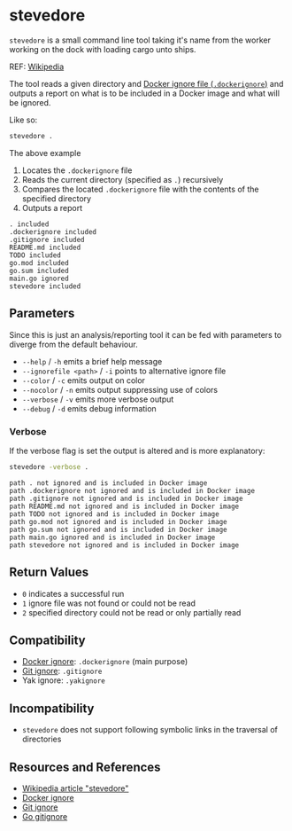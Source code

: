 # stevedore

`stevedore` is a small command line tool taking it's name from the worker working on the dock with loading cargo unto ships.

REF: [Wikipedia][WIKIPEDIA]

The tool reads a given directory and [Docker ignore file (`.dockerignore`)][DOCKERIGNORE] and outputs a report on what is to be included in a Docker image and what will be ignored.

Like so:

```bash
stevedore .
```

The above example

1. Locates the `.dockerignore` file
1. Reads the current directory (specified as `.`) recursively
1. Compares the located `.dockerignore` file with the contents of the specified directory
1. Outputs a report

```text
. included
.dockerignore included
.gitignore included
README.md included
TODO included
go.mod included
go.sum included
main.go ignored
stevedore included
```

## Parameters

Since this is just an analysis/reporting tool it can be fed with parameters to diverge from the default behaviour.

- `--help` / `-h` emits a brief help message
- `--ignorefile <path>` / `-i` points to alternative ignore file
- `--color` / `-c` emits output on color
- `--nocolor` / `-n` emits output suppressing use of colors
- `--verbose` / `-v` emits more verbose output
- `--debug` / `-d` emits debug information

### Verbose

If the verbose flag is set the output is altered and is more explanatory:

```bash
stevedore -verbose .
```

```text
path . not ignored and is included in Docker image
path .dockerignore not ignored and is included in Docker image
path .gitignore not ignored and is included in Docker image
path README.md not ignored and is included in Docker image
path TODO not ignored and is included in Docker image
path go.mod not ignored and is included in Docker image
path go.sum not ignored and is included in Docker image
path main.go ignored and is included in Docker image
path stevedore not ignored and is included in Docker image
```

## Return Values

- `0` indicates a successful run
- `1` ignore file was not found or could not be read
- `2` specified directory could not be read or only partially read

## Compatibility

- [Docker ignore][DOCKERIGNORE]: `.dockerignore` (main purpose)
- [Git ignore][GITIGNORE]: `.gitignore`
- Yak ignore: `.yakignore`

## Incompatibility

- `stevedore` does not support following symbolic links in the traversal of directories

## Resources and References

- [Wikipedia article "stevedore"][WIKIPEDIA]
- [Docker ignore][DOCKERIGNORE]
- [Git ignore][GITIGNORE]
- [Go gitignore][GO-GITIGNORE]

[WIKIPEDIA]: https://en.wikipedia.org/wiki/Stevedore
[GO-GITIGNORE]: https://pkg.go.dev/github.com/sabhiram/go-gitignore
[GITIGNORE]: https://git-scm.com/docs/gitignore
[DOCKERIGNORE]: https://docs.docker.com/engine/reference/builder/#dockerignore-file
